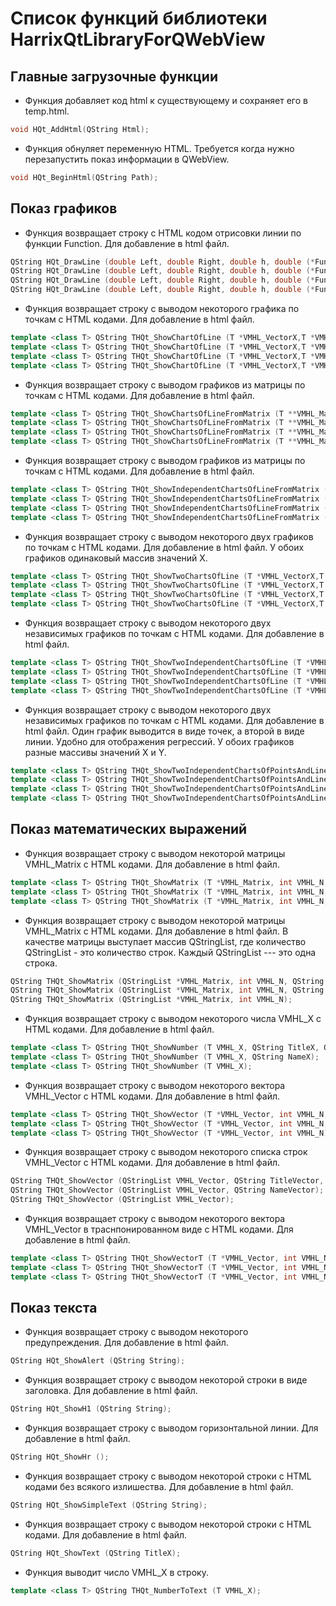Список функций библиотеки HarrixQtLibraryForQWebView
====================================================

Главные загрузочные функции
----------------

- Функция добавляет код html к существующему и сохраняет его в temp.html.

```cpp
void HQt_AddHtml(QString Html);
```

- Функция обнуляет переменную HTML. Требуется когда нужно перезапустить показ информации в QWebView.

```cpp
void HQt_BeginHtml(QString Path);
```

Показ графиков
----------------

- Функция возвращает строку с HTML кодом отрисовки линии по функции Function. Для добавление в html файл.

```cpp
QString HQt_DrawLine (double Left, double Right, double h, double (*Function)(double), QString TitleChart, QString NameVectorX, QString NameVectorY, QString NameLine, bool ShowLine, bool ShowPoints, bool ShowArea, bool ShowSpecPoints, bool RedLine);
QString HQt_DrawLine (double Left, double Right, double h, double (*Function)(double), QString TitleChart, QString NameVectorX, QString NameVectorY, bool ShowLine, bool ShowPoints, bool ShowArea, bool ShowSpecPoints, bool RedLine);
QString HQt_DrawLine (double Left, double Right, double h, double (*Function)(double), QString TitleChart, QString NameVectorX, QString NameVectorY, QString NameLine);
QString HQt_DrawLine (double Left, double Right, double h, double (*Function)(double));
```

- Функция возвращает строку с выводом некоторого графика по точкам с HTML кодами. Для добавление в html файл.

```cpp
template <class T> QString THQt_ShowChartOfLine (T *VMHL_VectorX,T *VMHL_VectorY, int VMHL_N, QString TitleChart, QString NameVectorX, QString NameVectorY, QString NameLine, bool ShowLine, bool ShowPoints, bool ShowArea, bool ShowSpecPoints, bool RedLine);
template <class T> QString THQt_ShowChartOfLine (T *VMHL_VectorX,T *VMHL_VectorY, int VMHL_N, QString TitleChart, QString NameVectorX, QString NameVectorY, bool ShowLine, bool ShowPoints, bool ShowArea, bool ShowSpecPoints, bool RedLine);
template <class T> QString THQt_ShowChartOfLine (T *VMHL_VectorX,T *VMHL_VectorY, int VMHL_N, QString TitleChart, QString NameVectorX, QString NameVectorY, QString NameLine);
template <class T> QString THQt_ShowChartOfLine (T *VMHL_VectorX,T *VMHL_VectorY, int VMHL_N);
```

- Функция возвращает строку с выводом графиков из матрицы по точкам с HTML кодами. Для добавление в html файл.

```cpp
template <class T> QString THQt_ShowChartsOfLineFromMatrix (T **VMHL_MatrixXY,int VMHL_N,int VMHL_M, QString TitleChart, QString NameVectorX, QString NameVectorY,QString *NameLine, bool ShowLine,bool ShowPoints,bool ShowArea,bool ShowSpecPoints);
template <class T> QString THQt_ShowChartsOfLineFromMatrix (T **VMHL_MatrixXY,int VMHL_N,int VMHL_M, QString TitleChart, QString NameVectorX, QString NameVectorY,bool ShowLine,bool ShowPoints,bool ShowArea,bool ShowSpecPoints);
template <class T> QString THQt_ShowChartsOfLineFromMatrix (T **VMHL_MatrixXY,int VMHL_N,int VMHL_M, QString TitleChart, QString NameVectorX, QString NameVectorY,QString *NameLine);
template <class T> QString THQt_ShowChartsOfLineFromMatrix (T **VMHL_MatrixXY,int VMHL_N,int VMHL_M);
```

- Функция возвращает строку с выводом графиков из матрицы по точкам с HTML кодами. Для добавление в html файл.

```cpp
template <class T> QString THQt_ShowIndependentChartsOfLineFromMatrix (T **VMHL_MatrixXY,int *VMHL_N_EveryCol,int VMHL_M, QString TitleChart, QString NameVectorX, QString NameVectorY,QString *NameLine, bool ShowLine,bool ShowPoints,bool ShowArea,bool ShowSpecPoints);
template <class T> QString THQt_ShowIndependentChartsOfLineFromMatrix (T **VMHL_MatrixXY,int *VMHL_N_EveryCol,int VMHL_M, QString TitleChart, QString NameVectorX, QString NameVectorY,bool ShowLine,bool ShowPoints,bool ShowArea,bool ShowSpecPoints);
template <class T> QString THQt_ShowIndependentChartsOfLineFromMatrix (T **VMHL_MatrixXY,int *VMHL_N_EveryCol,int VMHL_M, QString TitleChart, QString NameVectorX, QString NameVectorY,QString *NameLine);
template <class T> QString THQt_ShowIndependentChartsOfLineFromMatrix (T **VMHL_MatrixXY,int *VMHL_N_EveryCol,int VMHL_M);
```

- Функция возвращает строку с выводом некоторого двух графиков по точкам с HTML кодами. Для добавление в html файл. У обоих графиков одинаковый массив значений X.

```cpp
template <class T> QString THQt_ShowTwoChartsOfLine (T *VMHL_VectorX,T *VMHL_VectorY1,T *VMHL_VectorY2, int VMHL_N, QString TitleChart, QString NameVectorX, QString NameVectorY,QString NameLine1, QString NameLine2,bool ShowLine,bool ShowPoints,bool ShowArea,bool ShowSpecPoints);
template <class T> QString THQt_ShowTwoChartsOfLine (T *VMHL_VectorX,T *VMHL_VectorY1,T *VMHL_VectorY2, int VMHL_N, QString TitleChart, QString NameVectorX, QString NameVectorY,bool ShowLine,bool ShowPoints,bool ShowArea,bool ShowSpecPoints);
template <class T> QString THQt_ShowTwoChartsOfLine (T *VMHL_VectorX,T *VMHL_VectorY1,T *VMHL_VectorY2, int VMHL_N, QString TitleChart, QString NameVectorX, QString NameVectorY,QString NameLine1, QString NameLine2);
template <class T> QString THQt_ShowTwoChartsOfLine (T *VMHL_VectorX,T *VMHL_VectorY1,T *VMHL_VectorY2, int VMHL_N);
```

- Функция возвращает строку с выводом некоторого двух независимых графиков по точкам с HTML кодами. Для добавление в html файл.

```cpp
template <class T> QString THQt_ShowTwoIndependentChartsOfLine (T *VMHL_VectorX1,T *VMHL_VectorY1,int VMHL_N1,T *VMHL_VectorX2,T *VMHL_VectorY2, int VMHL_N2, QString TitleChart, QString NameVectorX, QString NameVectorY,QString NameLine1, QString NameLine2,bool ShowLine,bool ShowPoints,bool ShowArea,bool ShowSpecPoints);
template <class T> QString THQt_ShowTwoIndependentChartsOfLine (T *VMHL_VectorX1,T *VMHL_VectorY1,int VMHL_N1,T *VMHL_VectorX2,T *VMHL_VectorY2, int VMHL_N2, QString TitleChart, QString NameVectorX, QString NameVectorY,bool ShowLine,bool ShowPoints,bool ShowArea,bool ShowSpecPoints);
template <class T> QString THQt_ShowTwoIndependentChartsOfLine (T *VMHL_VectorX1,T *VMHL_VectorY1,int VMHL_N1,T *VMHL_VectorX2,T *VMHL_VectorY2, int VMHL_N2, QString TitleChart, QString NameVectorX, QString NameVectorY,QString NameLine1, QString NameLine2);
template <class T> QString THQt_ShowTwoIndependentChartsOfLine (T *VMHL_VectorX1,T *VMHL_VectorY1,int VMHL_N1,T *VMHL_VectorX2,T *VMHL_VectorY2, int VMHL_N2);
```

- Функция возвращает строку с выводом некоторого двух независимых графиков по точкам с HTML кодами. Для добавление в html файл. Один график выводится в виде точек, а второй в виде линии. Удобно для отображения регрессий. У обоих графиков разные массивы значений X и Y.

```cpp
template <class T> QString THQt_ShowTwoIndependentChartsOfPointsAndLine (T *VMHL_VectorX1,T *VMHL_VectorY1,int VMHL_N1,T *VMHL_VectorX2,T *VMHL_VectorY2, int VMHL_N2, QString TitleChart, QString NameVectorX, QString NameVectorY,QString NameLine1, QString NameLine2,bool ShowLine,bool ShowPoints,bool ShowArea,bool ShowSpecPoints);
template <class T> QString THQt_ShowTwoIndependentChartsOfPointsAndLine (T *VMHL_VectorX1,T *VMHL_VectorY1,int VMHL_N1,T *VMHL_VectorX2,T *VMHL_VectorY2, int VMHL_N2, QString TitleChart, QString NameVectorX, QString NameVectorY,bool ShowLine,bool ShowPoints,bool ShowArea,bool ShowSpecPoints);
template <class T> QString THQt_ShowTwoIndependentChartsOfPointsAndLine (T *VMHL_VectorX1,T *VMHL_VectorY1,int VMHL_N1,T *VMHL_VectorX2,T *VMHL_VectorY2, int VMHL_N2, QString TitleChart, QString NameVectorX, QString NameVectorY,QString NameLine1, QString NameLine2);
template <class T> QString THQt_ShowTwoIndependentChartsOfPointsAndLine (T *VMHL_VectorX1,T *VMHL_VectorY1,int VMHL_N1,T *VMHL_VectorX2,T *VMHL_VectorY2, int VMHL_N2);
```

Показ математических выражений
----------------

- Функция возвращает строку с выводом некоторой матрицы VMHL_Matrix с HTML кодами. Для добавление в html файл.

```cpp
template <class T> QString THQt_ShowMatrix (T *VMHL_Matrix, int VMHL_N, int VMHL_M, QString TitleMatrix, QString NameMatrix);
template <class T> QString THQt_ShowMatrix (T *VMHL_Matrix, int VMHL_N, int VMHL_M, QString NameMatrix);
template <class T> QString THQt_ShowMatrix (T *VMHL_Matrix, int VMHL_N, int VMHL_M);
```

- Функция возвращает строку с выводом некоторой матрицы VMHL_Matrix с HTML кодами. Для добавление в html файл. В качестве матрицы выступает массив QStringList, где количество QStringList - это количество строк. Каждый QStringList --- это одна строка.

```cpp
QString THQt_ShowMatrix (QStringList *VMHL_Matrix, int VMHL_N, QString TitleMatrix, QString NameMatrix);
QString THQt_ShowMatrix (QStringList *VMHL_Matrix, int VMHL_N, QString NameMatrix);
QString THQt_ShowMatrix (QStringList *VMHL_Matrix, int VMHL_N);
```

- Функция возвращает строку с выводом некоторого числа VMHL_X с HTML кодами. Для добавление в html файл.

```cpp
template <class T> QString THQt_ShowNumber (T VMHL_X, QString TitleX, QString NameX);
template <class T> QString THQt_ShowNumber (T VMHL_X, QString NameX);
template <class T> QString THQt_ShowNumber (T VMHL_X);
```

- Функция возвращает строку с выводом некоторого вектора VMHL_Vector с HTML кодами. Для добавление в html файл.

```cpp
template <class T> QString THQt_ShowVector (T *VMHL_Vector, int VMHL_N, QString TitleVector, QString NameVector);
template <class T> QString THQt_ShowVector (T *VMHL_Vector, int VMHL_N, QString NameVector);
template <class T> QString THQt_ShowVector (T *VMHL_Vector, int VMHL_N);
```

- Функция возвращает строку с выводом некоторого списка строк VMHL_Vector с HTML кодами. Для добавление в html файл.

```cpp
QString THQt_ShowVector (QStringList VMHL_Vector, QString TitleVector, QString NameVector);
QString THQt_ShowVector (QStringList VMHL_Vector, QString NameVector);
QString THQt_ShowVector (QStringList VMHL_Vector);
```

- Функция возвращает строку с выводом некоторого вектора VMHL_Vector в траснпонированном виде с HTML кодами. Для добавление в html файл.

```cpp
template <class T> QString THQt_ShowVectorT (T *VMHL_Vector, int VMHL_N, QString TitleVector, QString NameVector);
template <class T> QString THQt_ShowVectorT (T *VMHL_Vector, int VMHL_N, QString NameVector);
template <class T> QString THQt_ShowVectorT (T *VMHL_Vector, int VMHL_N);
```

Показ текста
----------------

- Функция возвращает строку с выводом некоторого предупреждения. Для добавление в html файл.

```cpp
QString HQt_ShowAlert (QString String);
```

- Функция возвращает строку с выводом некоторой строки в виде заголовка. Для добавление в html файл.

```cpp
QString HQt_ShowH1 (QString String);
```

- Функция возвращает строку с выводом горизонтальной линии. Для добавление в html файл.

```cpp
QString HQt_ShowHr ();
```

- Функция возвращает строку с выводом некоторой строки с HTML кодами без всякого излишества. Для добавление в html файл.

```cpp
QString HQt_ShowSimpleText (QString String);
```

- Функция возвращает строку с выводом некоторой строки с HTML кодами. Для добавление в html файл.

```cpp
QString HQt_ShowText (QString TitleX);
```

- Функция выводит число VMHL_X в строку.

```cpp
template <class T> QString THQt_NumberToText (T VMHL_X);
```

